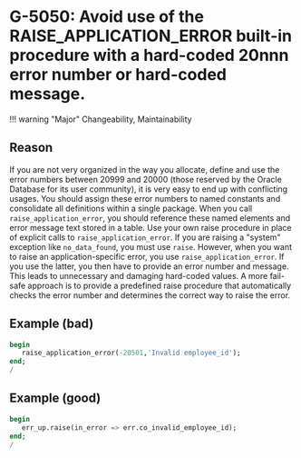 # G-5050: Avoid use of the RAISE_APPLICATION_ERROR built-in procedure with a hard-coded  20nnn error number or hard-coded message. 

!!! warning "Major"
    Changeability, Maintainability

## Reason

If you are not very organized in the way you allocate, define and use the error numbers between  20999 and  20000 (those reserved by the Oracle Database for its user community), it is very easy to end up with conflicting usages. You should assign these error numbers to named constants and consolidate all definitions within a single package. When you call `raise_application_error`, you should reference these named elements and error message text stored in a table. Use your own raise procedure in place of explicit calls to `raise_application_error`. If you are raising a "system" exception like `no_data_found`, you must use `raise`. However, when you want to raise an application-specific error, you use `raise_application_error`. If you use the latter, you then have to provide an error number and message. This leads to unnecessary and damaging hard-coded values. A more fail-safe approach is to provide a predefined raise procedure that automatically checks the error number and determines the correct way to raise the error. 

## Example (bad)

``` sql
begin
   raise_application_error(-20501,'Invalid employee_id');
end;
/
```

## Example (good)

``` sql
begin
   err_up.raise(in_error => err.co_invalid_employee_id);
end;
/
```